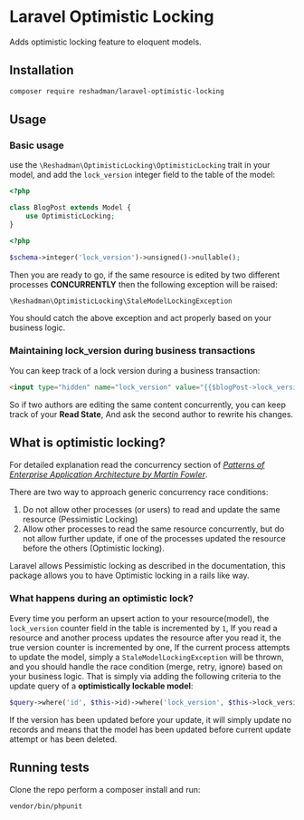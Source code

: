 # Laravel Optimistic Locking
Adds optimistic locking feature to eloquent models.

## Installation 
```bash
composer require reshadman/laravel-optimistic-locking
```

## Usage

### Basic usage
use the `\Reshadman\OptimisticLocking\OptimisticLocking` trait
in your model, and add the `lock_version` integer field to the
table of the model:

```php
<?php

class BlogPost extends Model {
    use OptimisticLocking;
}
```

```php
<?php

$schema->integer('lock_version')->unsigned()->nullable();
```

Then you are ready to go, if the same resource is edited by two 
different processes **CONCURRENTLY** then the following exception
will be raised:

```
\Reshadman\OptimisticLocking\StaleModelLockingException
```

You should catch the above exception and act properly based 
on your business logic.

### Maintaining lock_version during business transactions

You can keep track of a lock version during a business transaction:
```html
<input type="hidden" name="lock_version" value="{{$blogPost->lock_version}}" 
```

So if two authors are editing the same content concurrently,
you can keep track of your **Read State**, And ask the second
author to rewrite his changes.


## What is optimistic locking?
For detailed explanation read the concurrency section of [*Patterns of Enterprise Application Architecture by Martin Fowler*](https://www.martinfowler.com/eaaCatalog/optimisticOfflineLock.html).

There are two way to approach generic concurrency race conditions:
 1. Do not allow other processes (or users) to read and update the same
 resource (Pessimistic Locking)
 2. Allow other processes to read the same resource concurrently, but
 do not allow further update, if one of the processes updated the resource before the others (Optimistic locking).

Laravel allows Pessimistic locking as described in the documentation,
this package allows you to have Optimistic locking in a rails like way.

### What happens during an optimistic lock?
Every time you perform an upsert action to your resource(model), 
the `lock_version` counter field in the table is incremented by `1`,
If you read a resource and another process updates the resource
after you read it, the true version counter is incremented by one,
If the current process attempts to update the model, simply a
`StaleModelLockingException` will be thrown, and you should
handle the race condition (merge, retry, ignore) based on your
business logic. That is simply via adding the following criteria
to the update query of a **optimistically lockable model**:

```php
$query->where('id', $this->id)->where('lock_version', $this->lock_version + 1)
```

If the version has been updated before your update, it will simply
update no records and means that the model has been updated before
current update attempt or has been deleted.

## Running tests
Clone the repo perform a composer install and run:

```vendor/bin/phpunit```